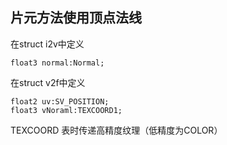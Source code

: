 ## 片元方法使用顶点法线
在struct i2v中定义
```hlsl
float3 normal:Normal;
```
在struct v2f中定义
```hlsl
float2 uv:SV_POSITION;
float3 vNoraml:TEXCOORD1;
```
TEXCOORD 表时传递高精度纹理（低精度为COLOR）
